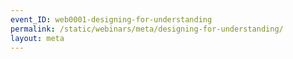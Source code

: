 ```yaml
---
event_ID: web0001-designing-for-understanding
permalink: /static/webinars/meta/designing-for-understanding/
layout: meta
---
```

